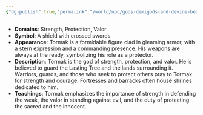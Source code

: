 ```yaml
---
{"dg-publish":true,"permalink":"/world/npc/gods-demigods-and-devine-beasts/the-lasting-lands/gods/tormak-god-of-strength-and-protection/"}
---
```


- **Domains**: Strength, Protection, Valor
- **Symbol**: A shield with crossed swords
- **Appearance**: Tormak is a formidable figure clad in gleaming armor, with a stern expression and a commanding presence. His weapons are always at the ready, symbolizing his role as a protector.
- **Description**: Tormak is the god of strength, protection, and valor. He is believed to guard the Lasting Tree and the lands surrounding it. Warriors, guards, and those who seek to protect others pray to Tormak for strength and courage. Fortresses and barracks often house shrines dedicated to him.
- **Teachings**: Tormak emphasizes the importance of strength in defending the weak, the valor in standing against evil, and the duty of protecting the sacred and the innocent.